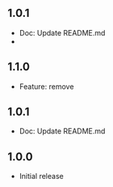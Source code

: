 ## 1.0.1

* Doc: Update README.md
*

## 1.1.0

* Feature: remove

## 1.0.1

* Doc: Update README.md
  
## 1.0.0

* Initial release

